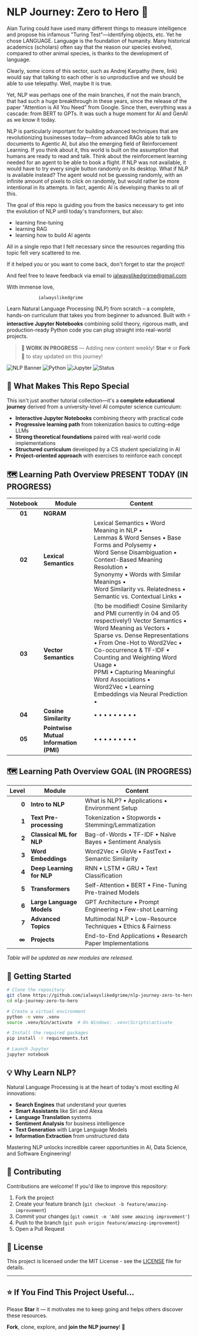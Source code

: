 # NLP Journey: Zero to Hero 🚀

Alan Turing could have used many different things to measure intelligence and propose his infamous "Turing Test"—identifying objects, etc. Yet he chose LANGUAGE. Language is the foundation of humanity. Many historical academics (scholars) often say that the reason our species evolved, compared to other animal species, is thanks to the development of language.

Clearly, some icons of this sector, such as Andrej Karpathy (here, link) would say that talking to each other is so unproductive and we should be able to use telepathy. Well, maybe it is true.

Yet, NLP was perhaps one of the main branches, if not the main branch, that had such a huge breakthrough in these years, since the release of the paper "Attention is All You Need" from Google. Since then, everything was a cascade: from BERT to GPTs. It was such a huge moment for AI and GenAI as we know it today.

NLP is particularly important for building advanced techniques that are revolutionizing businesses today—from advanced RAGs able to talk to documents to Agentic AI, but also the emerging field of Reinforcement Learning. If you think about it, this world is built on the assumption that humans are ready to read and talk. Think about the reinforcement learning needed for an agent to be able to book a flight. If NLP was not available, it would have to try every single button randomly on its desktop. What if NLP is available instead? The agent would not be guessing randomly, with an infinite amount of pixels to click on randomly, but would rather be more intentional in its attempts. In fact, agentic AI is developing thanks to all of this.

The goal of this repo is guiding you from the basics necessary to get into the evolution of NLP until today's transformers, but also:
- learning fine-tuning
- learning RAG
- learning how to build AI agents

All in a single repo that I felt necessary since the resources regarding this topic felt very scattered to me.

If it helped you or you want to come back, don't forget to star the project!

And feel free to leave feedback via email to ialwayslikedgrime@gmail.com

With immense love,

                ialwayslikedgrime






Learn Natural Language Processing (NLP) from scratch – a complete, hands-on curriculum that takes you from beginner to advanced. Built with ⚡ **interactive Jupyter Notebooks** combining solid theory, rigorous math, and production-ready Python code you can plug straight into real-world projects.

> **🚧 WORK IN PROGRESS** — Adding new content weekly! **Star ⭐** or **Fork 🍴** to stay updated on this journey!

![NLP Banner](https://img.shields.io/badge/NLP-Zero_to_Hero-blue?style=for-the-badge) 
![Python](https://img.shields.io/badge/Python-3.10.2-green?style=flat-square)
![Jupyter](https://img.shields.io/badge/Jupyter-Notebooks-orange?style=flat-square)
![Status](https://img.shields.io/badge/Status-Active_Development-brightgreen?style=flat-square)

## 🌟 What Makes This Repo Special

This isn't just another tutorial collection—it's a **complete educational journey** derived from a university-level AI computer science curriculum:

- **Interactive Jupyter Notebooks** combining theory with practical code
- **Progressive learning path** from tokenization basics to cutting-edge LLMs
- **Strong theoretical foundations** paired with real-world code implementations
- **Structured curriculum** developed by a CS student specializing in AI
- **Project-oriented approach** with exercises to reinforce each concept

## 🗺️ Learning Path Overview PRESENT TODAY (IN PROGRESS)

| Notebook | Module               | Content                                                                                                                                                                                                                                                                                                                    |
|:--------:|----------------------|----------------------------------------------------------------------------------------------------------------------------------------------------------------------------------------------------------------------------------------------------------------------------------------------------------------------------|
| **01**   | **NGRAM**            |                                                                                                                                                                                                                                                                                                                            |
| **02**   | **Lexical Semantics**| Lexical Semantics • Word Meaning in NLP •<br>Lemmas & Word Senses • Base Forms and Polysemy •<br>Word Sense Disambiguation • Context-Based Meaning Resolution •<br>Synonymy • Words with Similar Meanings •<br>Word Similarity vs. Relatedness • Semantic vs. Contextual Links •                                                    |
| **03**   | **Vector Semantics** | (!to be modified! Cosine Similarity and PMI currently in 04 and 05 respectively!) Vector Semantics • Word Meaning as Vectors •<br>Sparse vs. Dense Representations • From One-Hot to Word2Vec •<br>Co-occurrence & TF-IDF • Counting and Weighting Word Usage •<br>PPMI • Capturing Meaningful Word Associations •<br>Word2Vec • Learning Embeddings via Neural Prediction •                                        |
| **04**   | **Cosine Similarity** |  • • •  • •  • •  • •   
| **05**   | **Pointwise Mutual Information (PMI)** |  • • •  • •  • •  • •                                        |


## 🗺️ Learning Path Overview GOAL (IN PROGRESS)

| Level | Module | Content |
|------:|--------|---------|
| **0** | **Intro to NLP** | What is NLP? • Applications • Environment Setup | in profress
| **1** | **Text Pre-processing** | Tokenization • Stopwords • Stemming/Lemmatization | in
| **2** | **Classical ML for NLP** | Bag-of-Words • TF-IDF • Naïve Bayes • Sentiment Analysis |
| **3** | **Word Embeddings** | Word2Vec • GloVe • FastText • Semantic Similarity |
| **4** | **Deep Learning for NLP** | RNN • LSTM • GRU • Text Classification |
| **5** | **Transformers** | Self-Attention • BERT • Fine-Tuning Pre-trained Models |
| **6** | **Large Language Models** | GPT Architecture • Prompt Engineering • Few-shot Learning |
| **7** | **Advanced Topics** | Multimodal NLP • Low-Resource Techniques • Ethics & Fairness |
| **∞** | **Projects** | End-to-End Applications • Research Paper Implementations |

_Table will be updated as new modules are released._

## 🚀 Getting Started

```bash
# Clone the repository
git clone https://github.com/ialwayslikedgrime/nlp-journey-zero-to-hero.git
cd nlp-journey-zero-to-hero

# Create a virtual environment
python -m venv .venv
source .venv/bin/activate  # On Windows: .venv\Scripts\activate

# Install the required packages
pip install -r requirements.txt

# Launch Jupyter
jupyter notebook
```

## 💡 Why Learn NLP?

Natural Language Processing is at the heart of today's most exciting AI innovations:

- **Search Engines** that understand your queries
- **Smart Assistants** like Siri and Alexa
- **Language Translation** systems
- **Sentiment Analysis** for business intelligence
- **Text Generation** with Large Language Models
- **Information Extraction** from unstructured data

Mastering NLP unlocks incredible career opportunities in AI, Data Science, and Software Engineering!


## 🤝 Contributing

Contributions are welcome! If you'd like to improve this repository:

1. Fork the project
2. Create your feature branch (`git checkout -b feature/amazing-improvement`)
3. Commit your changes (`git commit -m 'Add some amazing improvement'`)
4. Push to the branch (`git push origin feature/amazing-improvement`)
5. Open a Pull Request

## 📜 License

This project is licensed under the MIT License - see the [LICENSE](LICENSE) file for details.

---

## ⭐ If You Find This Project Useful...

Please **Star** it — it motivates me to keep going and helps others discover these resources.

**Fork**, clone, explore, and **join the NLP journey**! 🚀